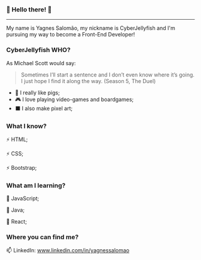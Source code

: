 ### :cherry_blossom: Hello there! :cherry_blossom:

------------------------------
 My name is Yagnes Salomão, my nickname is CyberJellyfish and I'm pursuing my way to become a Front-End Developer!

### CyberJellyfish WHO?

As Michael Scott would say:

>Sometimes I’ll start a sentence and I don’t even know where it’s going. 
>I just hope I find it along the way. (Season 5, The Duel)

* :pig_nose: I really like pigs;
* :video_game: I love playing video-games and boardgames;
* :black_large_square: I also make pixel art;

### What I know? 

⚡ HTML;

⚡ CSS;

⚡ Bootstrap;

### What am I learning? 

🌱 JavaScript;

🌱 Java;

🌱 React;

###  Where you can find me? 
📫 LinkedIn: www.linkedin.com/in/yagnessalomao
